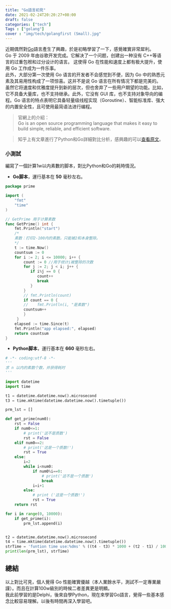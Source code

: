```yaml
---
title: "Go語言初見"
date: 2021-02-24T20:20:27+08:00
draft: false
categories: ["tech"]
Tags : ["golang"]
cover : "img/tech/golangfirst (Small).jpg"
---
```


   近期偶然對[Go](https://golang.google.cn/)語言產生了興趣，於是初略學習了一下，感覺確實非常犀利。  
Go 于 2009 年由谷歌开发完成。它解决了一个问题，创建出一种没有 C++等语言的过重包袱和过分设计的语言。
这使得 Go 在性能和速度上都有极大提升，使用 Go 工作成为一件乐事。  
此外，大部分第一次使用 Go 语言的开发者不会感觉到不便，因为 Go 中的熟悉元素及其易用性构成了一项惊喜。这并不是说 Go 语言在所有情况下都是完美的。
虽然它将速度和优雅度提升到新的层次，但也舍弃了一些用户期望的功能。比如，它不具备大量库，也不支持继承。此外，它没有 GUI 库，也不支持对象导向的编程。Go 语言的特点表明它具备轻量级线程实现（Goroutine）、智能标准库、强大的内置安全性，且可使用最简语法进行编程。
> 官網上的介紹：  
> Go is an open source programming language that makes it easy to build simple, reliable, and efficient software. 

> 知乎上有文章進行了Python和Go詳細對比分析，感興趣的可以[查看原文](https://zhuanlan.zhihu.com/p/107578421)。

### 小測試

編寫了一個計算1w以内素數的脚本，對比Python和Go的耗時情況。  
- **Go脚本**，運行基本在 **50** 毫秒左右。
```go
package prime

import (
	"fmt"
	"time"
)

// GetPrime 用于计算素数
func GetPrime() int {
	fmt.Println("start")
	/*
   	素数：打印2-100内的素数。只能被2和本身整除。
    */
	t := time.Now()
	countsum := 0
	for i := 2; i <= 10000; i++ {
		count := 0 //用于统计i被整除的次数
		for j := 2; j < i; j++ {
		   if i%j == 0 {
			  count++
			  break
		   }
		}
		// fmt.Println(count)
		if count == 0 {
		//    fmt.Println(i, "是素数")
		countsum++
		}
	 }
	elapsed := time.Since(t)
    fmt.Println("app elapsed:", elapsed)
	return countsum
}
```  
  
- **Python脚本**，運行基本在 **660** 毫秒左右。
```python
# -*- coding:utf-8 -*-
'''
求 n 以内的素数个数，并获得耗时
'''

import datetime
import time

t1 = datetime.datetime.now().microsecond
t3 = time.mktime(datetime.datetime.now().timetuple())

prm_lst = []

def get_prime(num0):
    rst = False
    if num0<=1:
        # print('这不是质数')
        rst = False
    elif num0==2:
        # print('这是一个质数!')
        rst = True
    else:
        i=2
        while i<num0:
            if num0%i==0:
                # print('这不是一个质数')
                break
            i=i+1
        else:
            # print ('这是一个质数!')
            rst = True
    return rst

for i in range(0, 10000):
    if get_prime(i):
        prm_lst.append(i)


t2 = datetime.datetime.now().microsecond
t4 = time.mktime(datetime.datetime.now().timetuple())
strTime = 'funtion time use:%dms' % ((t4 - t3) * 1000 + (t2 - t1) / 1000)
print(len(prm_lst), strTime)

```

## 總結
以上對比可見，個人覺得 Go 性能確實優越（本人業餘水平，測試不一定專業嚴謹）。而且在計算100w級別的時候二者差異更是明顯。  
我此前學習的是Delphi，後來自學Python，現在來學習Go語言，覺得一些基本感念比較容易理解。以後有時間再深入學習吧。
